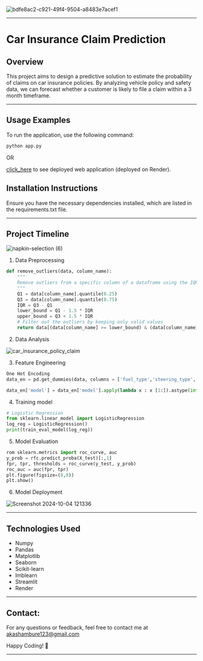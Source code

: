 ![bdfe8ac2-c921-49f4-9504-a8483e7acef1](https://github.com/user-attachments/assets/995ff969-641d-48bb-9d76-b58374ac480b)
_________________________________________________________________________________________________________________________
# Car Insurance Claim Prediction

## Overview
This project aims to design a predictive solution to estimate the probability of claims on car insurance policies. By analyzing vehicle policy and safety data, we can forecast whether a customer is likely to file a claim within a 3 month timeframe.
_________________________________________________________________________________________________________________________
## Usage Examples
To run the application, use the following command:
```python
python app.py
```
OR 
  
[click_here]([https://mobile-price-prediction-ywpk.onrender.com](https://car-insurance-claim.onrender.com/)) to see deployed web application (deployed on Render).

## Installation Instructions
Ensure you have the necessary dependencies installed, which are listed in the requirements.txt file.
_________________________________________________________________________________________________________________________
## Project Timeline
![napkin-selection (6)](https://github.com/user-attachments/assets/b5352464-14aa-40a4-912d-934bcce72f9b)


1. Data Preprocessing
```python
def remove_outliers(data, column_name):
    """
    Remove outliers from a specific column of a dataframe using the IQR method.
    """
    Q1 = data[column_name].quantile(0.25)
    Q3 = data[column_name].quantile(0.75)
    IQR = Q3 - Q1
    lower_bound = Q1 - 1.5 * IQR
    upper_bound = Q3 + 1.5 * IQR
    # Filter out the outliers by keeping only valid values
    return data[(data[column_name] >= lower_bound) & (data[column_name] <= upper_bound)]
```
2. Data Analysis
  
     
![car_insurance_policy_claim](https://github.com/user-attachments/assets/36680642-f59a-4e1e-a60e-a355d1c0fe58)

3. Feature Engineering
```python
One Hot Encoding
data_en = pd.get_dummies(data, columns = ['fuel_type','steering_type','segment'], drop_first = True)

data_en['model'] = data_en['model'].apply(lambda x : x [1:]).astype(int) # removing first char & then converting into int
```
4. Training model
```python
# Logistic Regression
from sklearn.linear_model import LogisticRegression
log_reg = LogisticRegression()
print(train_eval_model(log_reg))
```
5. Model Evaluation
```python
rom sklearn.metrics import roc_curve, auc
y_prob = rfc.predict_proba(X_test)[:,1]
fpr, tpr, thresholds = roc_curve(y_test, y_prob)
roc_auc = auc(fpr, tpr)
plt.figure(figsize=(8,8))
plt.show()
```
6. Model Deployment

![Screenshot 2024-10-04 121336](https://github.com/user-attachments/assets/e0bbc272-f055-448e-a5c3-9c405d29f476)
____________________________________________________________________________________________________________
## Technologies Used
- Numpy
- Pandas
- Matplotlib
- Seaborn
- Scikit-learn
- Imblearn
- Streamlit
- Render
____________________________________________________________________________________________________________
## Contact:
For any questions or feedback, feel free to contact me at akashambure123@gmail.com

Happy Coding! 🚀
____________________________________________________________________________________________________________
















